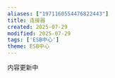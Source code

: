 ```yaml
---
aliases: ["1971160554476822443"]
title: 连接器
created: 2025-07-29
modified: 2025-07-29
tags: ['ESB中心']
theme: ESB中心
---
```


内容更新中